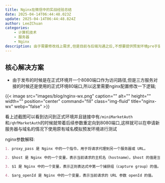 ```yaml
---
title: Nginx在微信中的实战经验总结
date: 2025-04-14T06:44:48.023Z
update: 2025-04-14T06:44:48.824Z
author: LeeZChuan
categories:
    - 计算机技术
    - 服务器
    - Nginx
description: 由于需要修改线上需求,但是目前与后端沟通之后,不想要提供预发环境pre于是只能在正式环境开一个8080端口作为预发环境进行线上回归验收。
---
```


## 核心解决方案

- 由于发布的时候是在正式环境开一个8080端口作为访问路径,但是三方服务对接的时候还是使用的正式环境80端口,所以这里需要nginx配置修改一下逻辑;

{{< image src="images/blog/nginx-wx.png" caption="" alt="" height="" width="" position="center" command="fill"  class="img-fluid" title="nginx-wx"  webp="false" >}}

看上述截图可以看到访问到正式环境并且链接中有`/miniMarketAuth`和`/qhfMarketAuth`的时候就带着后续参数重定向到8080端口,这样就可以在申请新服务器与域名的情况下使用原有域名模拟预发环境进行测试

nginx参数解释:
```md
1. proxy_pass 是 Nginx 中的一个指令，用于将请求代理到另一个服务器或 URL。

2. $host 是 Nginx 中的一个变量，表示当前请求的主机名（hostname）。$host 的值是当前请求的主机名，也就是说，如果请求的 URL 是 http://example.com/path，那么 $host 的值就是 example.com。这个变量通常用于构造重写规则或代理请求时的 URL。

3. $1 是 Nginx 中的一个变量，表示正则表达式中第一个捕获组（capture group）的值。在上述代码中，(.*) 是一个正则表达式，用于匹配任意字符（包括空字符串）。圆括号 () 将这个表达式定义为一个捕获组。当 Nginx 匹配这个正则表达式时，捕获组的值将被存储在 $1 中。例如，如果请求的 URL 是 /path/to/resource，那么 $1 的值将是 /path/to/resource。在重写规则中，$1 被用于将原始 URL 的路径部分追加到重写后的 URL 上

4. $arg_openId 是 Nginx 中的一个变量，表示当前请求的 URL 参数 openId 的值。
```



